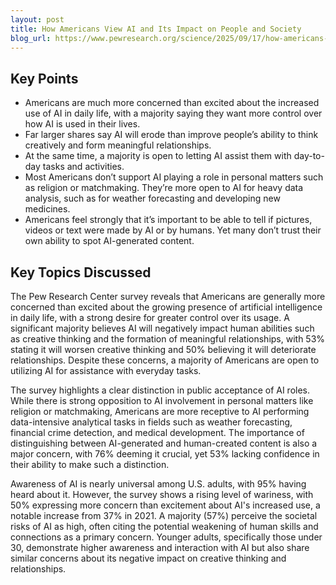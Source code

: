 ```yaml
---
layout: post 
title: How Americans View AI and Its Impact on People and Society
blog_url: https://www.pewresearch.org/science/2025/09/17/how-americans-view-ai-and-its-impact-on-people-and-society/?utm_source=tldrai 
---
```




## Key Points

- Americans are much more concerned than excited about the increased use of AI in daily life, with a majority saying they want more control over how AI is used in their lives.
- Far larger shares say AI will erode than improve people’s ability to think creatively and form meaningful relationships.
- At the same time, a majority is open to letting AI assist them with day-to-day tasks and activities.
- Most Americans don’t support AI playing a role in personal matters such as religion or matchmaking. They’re more open to AI for heavy data analysis, such as for weather forecasting and developing new medicines.
- Americans feel strongly that it’s important to be able to tell if pictures, videos or text were made by AI or by humans. Yet many don’t trust their own ability to spot AI-generated content.

## Key Topics Discussed

The Pew Research Center survey reveals that Americans are generally more concerned than excited about the growing presence of artificial intelligence in daily life, with a strong desire for greater control over its usage. A significant majority believes AI will negatively impact human abilities such as creative thinking and the formation of meaningful relationships, with 53% stating it will worsen creative thinking and 50% believing it will deteriorate relationships. Despite these concerns, a majority of Americans are open to utilizing AI for assistance with everyday tasks.

The survey highlights a clear distinction in public acceptance of AI roles. While there is strong opposition to AI involvement in personal matters like religion or matchmaking, Americans are more receptive to AI performing data-intensive analytical tasks in fields such as weather forecasting, financial crime detection, and medical development. The importance of distinguishing between AI-generated and human-created content is also a major concern, with 76% deeming it crucial, yet 53% lacking confidence in their ability to make such a distinction.

Awareness of AI is nearly universal among U.S. adults, with 95% having heard about it. However, the survey shows a rising level of wariness, with 50% expressing more concern than excitement about AI's increased use, a notable increase from 37% in 2021. A majority (57%) perceive the societal risks of AI as high, often citing the potential weakening of human skills and connections as a primary concern. Younger adults, specifically those under 30, demonstrate higher awareness and interaction with AI but also share similar concerns about its negative impact on creative thinking and relationships.

